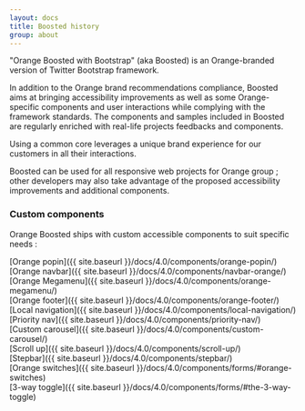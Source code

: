 ```yaml
---
layout: docs
title: Boosted history
group: about
---
```


"Orange Boosted with Bootstrap" (aka Boosted) is an Orange-branded version of Twitter Bootstrap framework.

In addition to the Orange brand recommendations compliance, Boosted aims at bringing accessibility improvements as well as some Orange-specific components and user interactions while complying with the framework standards. The components and  samples included in Boosted are regularly enriched with real-life projects feedbacks and components.

Using a common core leverages a unique brand experience for our customers in all their interactions.

Boosted can be used for all responsive web projects for Orange group ; other developers may also take advantage of the proposed accessibility improvements and additional components.

### Custom components

Orange Boosted ships with custom accessible components to suit specific needs :

[Orange popin]({{ site.baseurl }}/docs/4.0/components/orange-popin/)  
[Orange navbar]({{ site.baseurl }}/docs/4.0/components/navbar-orange/)  
[Orange Megamenu]({{ site.baseurl }}/docs/4.0/components/orange-megamenu/)  
[Orange footer]({{ site.baseurl }}/docs/4.0/components/orange-footer/)  
[Local navigation]({{ site.baseurl }}/docs/4.0/components/local-navigation/)  
[Priority nav]({{ site.baseurl }}/docs/4.0/components/priority-nav/)  
[Custom carousel]({{ site.baseurl }}/docs/4.0/components/custom-carousel/)  
[Scroll up]({{ site.baseurl }}/docs/4.0/components/scroll-up/)  
[Stepbar]({{ site.baseurl }}/docs/4.0/components/stepbar/)  
[Orange switches]({{ site.baseurl }}/docs/4.0/components/forms/#orange-switches)  
[3-way toggle]({{ site.baseurl }}/docs/4.0/components/forms/#the-3-way-toggle)  
